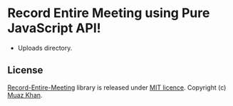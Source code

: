 # Record Entire Meeting using Pure JavaScript API!

* Uploads directory.

## License

[Record-Entire-Meeting](https://github.com/streamproc/Record-Entire-Meeting) library is released under [MIT licence](https://www.webrtc-experiment.com/licence/). Copyright (c) [Muaz Khan](http://www.MuazKhan.com/).
